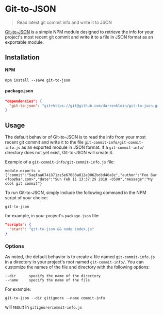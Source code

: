 # Git-to-JSON
> Read latest git commit info and write it to JSON

[Git-to-JSON] is a simple NPM module designed to retrieve the info for your project's most recent git commit and write it to a file in JSON format as an exportable module.

## Installation

#### NPM

``` SH
npm install --save git-to-json
```

#### package.json

``` JSON
"dependencies": {
  "git-to-json": "git+https://git@github.com/darrenklein/git-to-json.git"
}
```

## Usage

The default behavior of Git-to-JSON is to read the info from your most recent git commit and write it to the file `git-commit-info/git-commit-info.js` as an exported module in JSON format. If a `git-commit-info/` directory does not yet exist, Git-to-JSON will create it.

Example of a `git-commit-info/git-commit-info.js` file:

``` JS
module.exports = {"commit":"5aqfaa6741871zz5e67683a012a0062bdbd46a8z","author":"Foo Bar <foo@bar.com>","date":"Sun Feb 11 13:37:29 2018 -0500","message":"My cool git commit"}
```

To run Git-to-JSON, simply include the following command in the NPM script of your choice:

``` JS
git-to-json
```

for example, in your project's `package.json` file:

``` JSON
"scripts": {
  "start": "git-to-json && node index.js"
}
```

### Options

As noted, the default behavior is to create a file named `git-commit-info.js` in a directory in your project's root named `git-commit-info/`. You can customize the names of the file and directory with the following options:

``` SH
--dir      specify the name of the directory
--name     specify the name of the file
```

For example:

``` JS
git-to-json --dir gitignore --name commit-info
```

will result in `gitignore/commit-info.js`

[Git-to-JSON]: https://www.npmjs.com/package/git-to-json